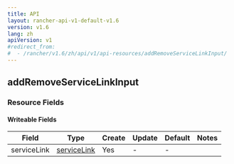 ```yaml
---
title: API
layout: rancher-api-v1-default-v1.6
version: v1.6
lang: zh
apiVersion: v1
#redirect_from:
#  - /rancher/v1.6/zh/api/v1/api-resources/addRemoveServiceLinkInput/
---
```


## addRemoveServiceLinkInput



### Resource Fields

#### Writeable Fields

Field | Type | Create | Update | Default | Notes
---|---|---|---|---|---
serviceLink | [serviceLink]({{site.baseurl}}/rancher/{{page.version}}/{{page.lang}}/api/{{page.apiVersion}}/api-resources/serviceLink/) | Yes | - | - | 



<br>
